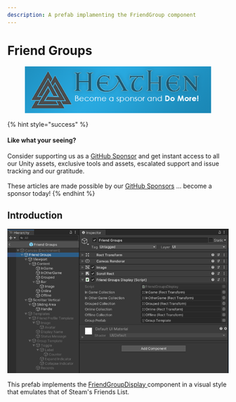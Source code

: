```yaml
---
description: A prefab implamenting the FriendGroup component
---
```


# Friend Groups

<figure><img src="../../../../../.gitbook/assets/512x128 Sponsor Banner.png" alt="Become a sponsor and Do More"><figcaption></figcaption></figure>

{% hint style="success" %}
#### Like what your seeing?

Consider supporting us as a [GitHub Sponsor](../../../../../) and get instant access to all our Unity assets, exclusive tools and assets, escalated support and issue tracking and our gratitude.\
\
These articles are made possible by our [GitHub Sponsors](https://github.com/sponsors/heathen-engineering) ... become a sponsor today!
{% endhint %}

## Introduction

![](<../../../../../.gitbook/assets/image (175).png>)

This prefab implements the [FriendGroupDisplay ](../ui-components/friendgroupsdisplay.md)component in a visual style that emulates that of Steam's Friends List.&#x20;
